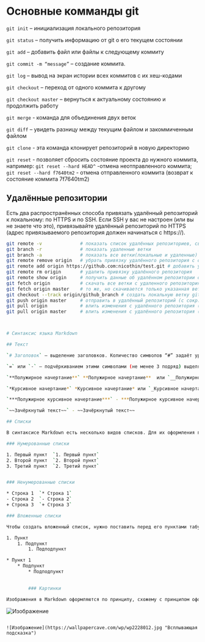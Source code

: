 # Основные комманды git

`git init` – инициализация локального репозитория

`git status` – получить информацию от git о его текущем состоянии

`git add` – добавить файл или файлы к следующему коммиту

`git commit -m “message”` – создание коммита.

`git log` – вывод на экран истории всех коммитов с их хеш-кодами

`git checkout` – переход от одного коммита к другому

`git checkout master` – вернуться к актуальному состоянию и продолжить работу

`git merge` -  команда для объединения двух веток

`git diff` – увидеть разницу между текущим файлом и закоммиченным файлом

`git clone` - эта команда клонирует репозиторий в новую директорию

`git reset` - позволяет сбросить состояние проекта до нужного коммита, например:
`git reset --hard HEAD^` -отмена неотправленного коммита; `git reset --hard f7640tm2` - отмена отправленного коммита (возврат к состояние коммита 7f7640tm2)


## Удалённые репозитории

Есть два распространённых способа привязать удалённый репозиторий к локальному: по HTTPS и по SSH. Если SSH у вас не настроен (или вы не знаете что это), привязывайте удалённый репозиторий по HTTPS (адрес привязываемого репозитория должен начинаться с https://).
``` bash
git remote -v              # показать список удалённых репозиториев, связанных с локальным
git branch -r              # показать удаленные ветки
git branch -a              # показать все ветки(локальные и удаленные)       
git remote remove origin   # убрать привязку удалённого репозитория с сокр. именем origin
git remote add origin https://github.com:nicothin/test.git # добавить удалённый репозиторий (с сокр. именем origin) с указанным URL
git remote rm origin       # удалить привязку удалённого репозитория
git remote show origin     # получить данные об удалённом репозитории с сокращенным именем origin
git fetch origin           # скачать все ветки с удаленного репозитория (с сокр. именем origin), но не сливать со своими ветками
git fetch origin master    # то же, но скачивается только указанная ветка
git checkout --track origin/github_branch # создать локальную ветку github_branch (данные взять из удалённого репозитория с сокр. именем origin, ветка github_branch) и переключиться на неё
git push origin master     # отправить в удалённый репозиторий (с сокр. именем origin) данные своей ветки master
git pull origin            # влить изменения с удалённого репозитория (все ветки)
git pull origin master     # влить изменения с удалённого репозитория (только указанная ветка)



# Синтаксис языка Markdown

## Текст

`# Заголовок` – выделение заголовков. Количество символов “#” задаёт уровень заголовка  (поддерживается 6 уровней).

`=` или `-` – подчёркиванием этими символами (не менее 3 подряд) выделяют заголовки  первого (“=”) и второго (“-”) уровней.

`**Полужирное начертание**` **Полужирное начертание**  или `__Полужирное начертание__` __Полужирное начертание__ 

`*Курсивное начертание*` *Курсивное начертание* или `_Курсивное начертание_` _Курсивное начертание_ 

`***Полужирное курсивное начертание***` - ***Полужирное курсивное начертание*** 

`~~Зачёркнутый текст~~` - ~~Зачёркнутый текст~~ 

## Списки

В синтаксисе Markdown есть несколько видов списков. Для их оформления перед каждым пунктом нужно поставить подходящий тег и отделить его от текста пробелом.

### Нумерованные списки

1. Первый пункт  `1. Первый пункт` 
2. Второй пункт  `2. Второй пункт` 
3. Третий пункт  `2. Третий пункт`   


### Ненумерованные списки

* Строка 1  `* Строка 1` 
- Строка 2  `- Строка 2` 
+ Строка 3  `+ Строка 3`

### Вложенные списки

Чтобы создать вложенный список, нужно поставить перед его пунктами табуляцию или несколько пробелов. В Markdown одна табуляция соответствует четырём пробелам.

1. Пункт
    1. Подпункт
        1. Подподпункт

* Пункт 1
    * Подпункт
        * Подподпункт
        

        ### Картинки

Изображения в Markdown оформляются по принципу, схожему с принципом оформления ссылкок, только перед квадратными скобками нужно поставить восклицательный знак: `![текст](путь к изображению)`. Здесь также можно сделать всплывающую подсказку.

```
![Изображение](https://wallpapercave.com/wp/wp2228012.jpg "Всплывающая подсказка")
```

![Изображение](https://wallpapercave.com/wp/wp2228012.jpg "Всплывающая подсказка")

